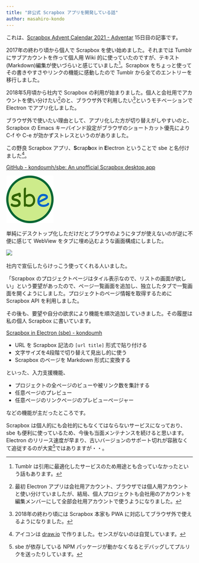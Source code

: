 ```yaml
---
title: "非公式 Scrapbox アプリを開発している話"
author: masahiro-kondo
---
```


これは、[Scrapbox Advent Calendar 2021 - Adventar](https://adventar.org/calendars/7106) 15日目の記事です。

2017年の終わり頃から個人で Scrapbox を使い始めました。それまでは Tumblr にサブアカウントを作って個人用 Wiki 的に使っていたのですが、テキスト(Markdown)編集が使いづらいと感じていました[^1]。Scrapbox をちょっと使ってその書きやすさやリンクの機能に感動したので Tumblr から全てのエントリーを移行しました。

[^1]: Tumblr は引用に最適化したサービスのため用途とも合っていなかったという話もあります。

2018年5月頃から社内で Scrapbox の利用が始まりました。個人と会社用でアカウントを使い分けたい[^2]のと、ブラウザ外で利用したい[^3]というモチベーションで Electron でアプリ化しました。


[^2]: 最初 Electron アプリは会社用アカウント、ブラウザでは個人用アカウントと使い分けていましたが、結局、個人プロジェクトも会社用のアカウントを編集メンバーにして全部会社用アカウントで使うようになりました。

[^3]: 2018年の終わり頃には Scrapbox 本家も PWA に対応してブラウザ外で使えるようになりました。

ブラウザ外で使いたい理由として、アプリ化した方が切り替えがしやすいのと、Scrapbox の Emacs キーバインド設定がブラウザのショートカット優先により C-f や C-e が効かずストレスというのがありました。

この野良 Scrapbox アプリ、**S**crap**b**ox in **E**lectron ということで sbe と名付けました[^4]。

[GitHub - kondoumh/sbe: An unofficial Scrapbox desktop app](https://github.com/kondoumh/sbe)

![](https://raw.githubusercontent.com/kondoumh/sbe/master/icons/png/128x128.png)

[^4]: アイコンは [draw.io](https://drawio-app.com/) で作りました。センスがないのは自覚しています。

単純にデスクトップ化しただけだとブラウザのようにタブが使えないのが逆に不便に感じて WebView をタブに埋め込むような画面構成にしました。

![](https://user-images.githubusercontent.com/2092183/63644879-904e0a00-c72d-11e9-96d2-64e4727e64c6.gif)

社内で宣伝したらけっこう使ってくれる人いました。

「Scrapbox のプロジェクトページはタイル表示なので、リストの画面が欲しい」という要望があったので、ページ一覧画面を追加し、独立したタブで一覧画面を開くようにしました。プロジェクトのページ情報を取得するために Scrapbox API を利用しました。

その後も、要望や自分の欲求により機能を順次追加していきました。その履歴は私の個人 Scrapbox に書いています。

[Scrapbox in Electron (sbe) - kondoumh](https://scrapbox.io/kondoumh/Scrapbox_in_Electron_(sbe))

- URL を Scrapbox 記法の `[url title]` 形式で貼り付ける
- 文字サイズを4段階で切り替えて見出し的に使う
- Scrapbox のページを Markdown 形式に変換する

といった、入力支援機能、

- プロジェクトの全ページのビューや被リンク数を集計する
- 任意ページのプレビュー
- 任意ページのリンクページのプレビューページャー

などの機能が主だったところです。

Scrapbox は個人的にも会社的にもなくてはならないサービスになっており、sbe も便利に使っているため、今後も当面メンテナンスを続けると思います。Electron のリリース速度が早まり、古いバージョンのサポート切れが容赦なくて追従するのが大変[^5]ではありますが・・。

[^5]: sbe が依存している NPM パッケージが動かなくなるとデバッグしてプルリクを送ったりしています。
